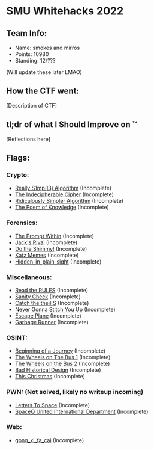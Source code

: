 # SMU Whitehacks 2022

## Team Info:
- Name: smokes and mirros
- Points: 10980
- Standing: 12/???

(Will update these later LMAO)
## How the CTF went:
[Description of CTF]

## tl;dr of what I Should Improve on :tm:
[Reflections here]

## Flags:
### Crypto:
- [Really S1mp(l3) Algorithm](Crypto/Really%20S1mpl3%20Algorithm/) (Incomplete)
- [The Indecipherable Cipher](Crypto/The%20Indecipherable%20Cipher/) (Incomplete)
- [Ridiculously Simpler Algorithm](Crypto/Ridiculously%20Simpler%20Algorithm/) (Incomplete)
- [The Poem of Knowledge](Crypto/The%20Poem%20of%20Knowledge/) (Incomplete)

### Forensics:
- [The Prompt Within](Forensics/The%20Prompt%20Within/) (Incomplete)
- [Jack's Rival](Forensics/Jacks%20Rival/) (Incomplete)
- [Do the Shimmy!](Forensics/Do%20the%20Shimmy/) (Incomplete)
- [Katz Memes](Forensics/Katz%20Memes/) (Incomplete)
- [Hidden_in_plain_sight](Forensics/Hidden_in_plain_sight/) (Incomplete)

### Miscellaneous:
- [Read the RULES](Miscellaneous/Read%20the%20RULES/) (Incomplete)
- [Sanity Check](Miscellaneous/Sanity%20Check/) (Incomplete)
- [Catch the theiFS](Miscellaneous/Catch%20the%20theiFS/) (Incomplete)
- [Never Gonna Stitch You Up](Miscellaneous/Never%20Gonna%20Stitch%20You%20UP/) (Incomplete)
- [Escape Plane](Miscellaneous/Escape%20Plane/) (Incomplete)
- [Garbage Runner](Miscellaneous/Garbage%20Runner/) (Incomplete)

### OSINT:
- [Beginning of a Journey](OSINT/Beginning%20of%20a%20Journey/) (Incomplete)
- [The Wheels on The Bus 1](OSINT/The%20Wheels%20on%20The%20Bus%201/) (Incomplete)
- [The Wheels on the Bus 2](OSINT/The%20Wheels%20on%20The%20Bus%202/) (Incomplete)
- [Bad Historical Design](OSINT/Bad%20Historical%20Design/) (Incomplete)
- [This Christmas](OSINT/This%20Christmas/) (Incomplete)

### PWN: (Not solved, likely no writeup incoming)
- [Letters To Space](PWN/Letters%20To%20Space/) (Incomplete)
- [SpaceQ United International Department](PWN/SpaceQ%20United%20International%20Department/) (Incomplete)

### Web:
- [gong_xi_fa_cai](Web/gong_xi_fa_cai) (Incomplete)